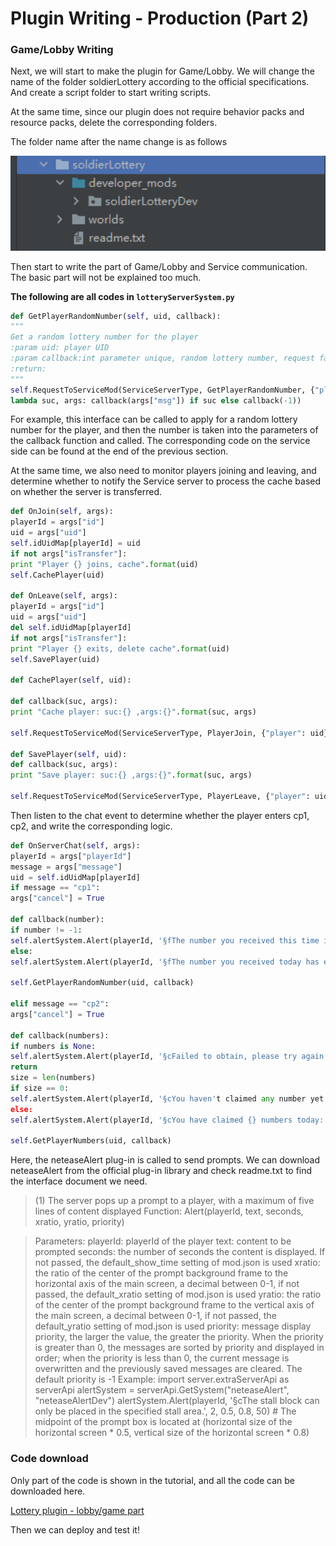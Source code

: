 # Plugin Writing - Production (Part 2) 

### Game/Lobby Writing 

Next, we will start to make the plugin for Game/Lobby. We will change the name of the folder soldierLottery according to the official specifications. And create a script folder to start writing scripts. 

At the same time, since our plugin does not require behavior packs and resource packs, delete the corresponding folders. 

The folder name after the name change is as follows 

<img src="./images/code-8.png" style="zoom:200%;" /> 

Then start to write the part of Game/Lobby and Service communication. The basic part will not be explained too much. 

**The following are all codes in ```lotteryServerSystem.py```** 

```python 
def GetPlayerRandomNumber(self, uid, callback): 
""" 
Get a random lottery number for the player 
:param uid: player UID 
:param callback:int parameter unique, random lottery number, request failure value is -1 
:return: 
""" 
self.RequestToServiceMod(ServiceServerType, GetPlayerRandomNumber, {"player": uid}, 
lambda suc, args: callback(args["msg"]) if suc else callback(-1)) 
``` 

For example, this interface can be called to apply for a random lottery number for the player, and then the number is taken into the parameters of the callback function and called. The corresponding code on the service side can be found at the end of the previous section. 

At the same time, we also need to monitor players joining and leaving, and determine whether to notify the Service server to process the cache based on whether the server is transferred. 

```python 
def OnJoin(self, args): 
playerId = args["id"] 
uid = args["uid"] 
self.idUidMap[playerId] = uid 
if not args["isTransfer"]: 
print "Player {} joins, cache".format(uid) 
self.CachePlayer(uid) 

def OnLeave(self, args): 
playerId = args["id"] 
uid = args["uid"] 
del self.idUidMap[playerId] 
if not args["isTransfer"]: 
print "Player {} exits, delete cache".format(uid) 
self.SavePlayer(uid) 

def CachePlayer(self, uid):

def callback(suc, args): 
print "Cache player: suc:{} ,args:{}".format(suc, args) 

self.RequestToServiceMod(ServiceServerType, PlayerJoin, {"player": uid}, callback) 

def SavePlayer(self, uid): 
def callback(suc, args): 
print "Save player: suc:{} ,args:{}".format(suc, args) 

self.RequestToServiceMod(ServiceServerType, PlayerLeave, {"player": uid}, callback) 
``` 

Then listen to the chat event to determine whether the player enters cp1, cp2, and write the corresponding logic. 

```python 
def OnServerChat(self, args): 
playerId = args["playerId"] 
message = args["message"] 
uid = self.idUidMap[playerId] 
if message == "cp1": 
args["cancel"] = True 

def callback(number): 
if number != -1: 
self.alertSystem.Alert(playerId, '§fThe number you received this time is §a{}'.format(number), 3) 
else: 
self.alertSystem.Alert(playerId, '§fThe number you received today has exceeded the upper limit', 3) 

self.GetPlayerRandomNumber(uid, callback) 

elif message == "cp2": 
args["cancel"] = True 

def callback(numbers): 
if numbers is None: 
self.alertSystem.Alert(playerId, '§cFailed to obtain, please try again later', 3) 
return 
size = len(numbers) 
if size == 0: 
self.alertSystem.Alert(playerId, '§cYou haven't claimed any number yet', 3) 
else: 
self.alertSystem.Alert(playerId, '§cYou have claimed {} numbers today: {}'.format(size, self.FormatNumbers(numbers)), 3) 

self.GetPlayerNumbers(uid, callback) 
``` 

Here, the neteaseAlert plug-in is called to send prompts. We can download neteaseAlert from the official plug-in library and check readme.txt to find the interface document we need. 

> (1) The server pops up a prompt to a player, with a maximum of five lines of content displayed 
> Function: Alert(playerId, text, seconds, xratio, yratio, priority)

> Parameters: 
> playerId: playerId of the player 
> text: content to be prompted 
> seconds: the number of seconds the content is displayed. If not passed, the default_show_time setting of mod.json is used 
> xratio: the ratio of the center of the prompt background frame to the horizontal axis of the main screen, a decimal between 0-1, if not passed, the default_xratio setting of mod.json is used 
> yratio: the ratio of the center of the prompt background frame to the vertical axis of the main screen, a decimal between 0-1, if not passed, the default_yratio setting of mod.json is used 
> priority: message display priority, the larger the value, the greater the priority. When the priority is greater than 0, the messages are sorted by priority and displayed in order; when the priority is less than 0, the current message is overwritten and the previously saved messages are cleared. The default priority is -1 
> Example: 
> import server.extraServerApi as serverApi 
> alertSystem = serverApi.GetSystem("neteaseAlert", "neteaseAlertDev") 
> alertSystem.Alert(playerId, '§cThe stall block can only be placed in the specified stall area.', 2, 0.5, 0.8, 50) # The midpoint of the prompt box is located at (horizontal size of the horizontal screen * 0.5, vertical size of the horizontal screen * 0.8) 

### Code download 

Only part of the code is shown in the tutorial, and all the code can be downloaded here. 

[Lottery plugin - lobby/game part](https://g79.gdl.netease.com/pluginguide04-05.zip) 

Then we can deploy and test it! 

